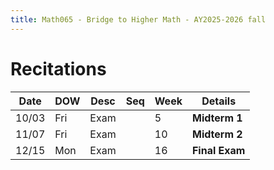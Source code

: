 ```yaml
---
title: Math065 - Bridge to Higher Math - AY2025-2026 fall
---
```


# **Recitations**
  

  | Date  | DOW | Desc | Seq | Week | Details        |
  |-------|-----|------|-----|------|----------------|
  | 10/03 | Fri | Exam |     | 5    | **Midterm 1**  |
  | 11/07 | Fri | Exam |     | 10   | **Midterm 2**  |
  | 12/15 | Mon | Exam |     | 16   | **Final Exam** |
